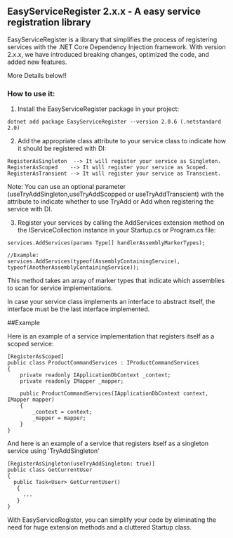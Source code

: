 ## EasyServiceRegister 2.x.x - A easy service registration library

EasyServiceRegister is a library that simplifies the process of registering services with the .NET Core Dependency Injection framework. With version 2.x.x, we have introduced breaking changes, optimized the code, and added new features.
   
More Details below!!

### How to use it:
1. Install the EasyServiceRegister package in your project:
```
dotnet add package EasyServiceRegister --version 2.0.6 (.netstandard 2.0)
```
2. Add the appropriate class attribute to your service class to indicate how it should be registered with DI:
```
RegisterAsSingleton  --> It will register your service as Singleton.
RegisterAsScoped    --> It will register your service as Scoped.
RegisterAsTransient --> It will register your service as Transcient.
```
Note: You can use an optional parameter (useTryAddSingleton,useTryAddScopped or useTryAddTranscient) with the attribute to indicate whether to use TryAdd or Add when registering the service with DI.

3. Register your services by calling the AddServices extension method on the IServiceCollection instance in your Startup.cs or Program.cs file:
```
services.AddServices(params Type[] handlerAssemblyMarkerTypes);

//Example:
services.AddServices(typeof(AssemblyContainingService), typeof(AnotherAssemblyContainingService));
```
This method takes an array of marker types that indicate which assemblies to scan for service implementations.

In case your service class implements an interface to abstract itself, the interface must be the last interface implemented.

##Example

Here is an example of a service implementation that registers itself as a scoped service:

```
[RegisterAsScoped]
public class ProductCommandServices : IProductCommandServices
{
    private readonly IApplicationDbContext _context;
    private readonly IMapper _mapper;

    public ProductCommandServices(IApplicationDbContext context, IMapper mapper)
    {
        _context = context;
        _mapper = mapper;
    }
}
```
And here is an example of a service that registers itself as a singleton service using 'TryAddSingleton'

```
[RegisterAsSingleton(useTryAddSingleton: true)]
public class GetCurrentUser
{
  public Task<User> GetCurrentUser()
   {
     ...
   }
}
```

With EasyServiceRegister, you can simplify your code by eliminating the need for huge extension methods and a cluttered Startup class.
